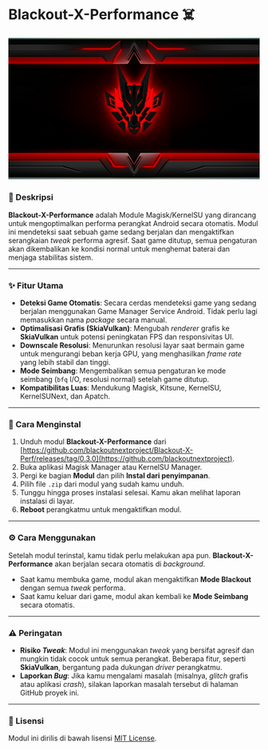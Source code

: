 # Blackout-X-Performance ☠️

![Blackout-X-Performance Banner](https://raw.githubusercontent.com/blackoutnextproject/Blackout-Project-Banner/main/Blackout-banner.jpg)

### 📄 Deskripsi

**Blackout-X-Performance** adalah Module Magisk/KernelSU yang dirancang untuk mengoptimalkan performa perangkat Android secara otomatis. Modul ini mendeteksi saat sebuah game sedang berjalan dan mengaktifkan serangkaian *tweak* performa agresif. Saat game ditutup, semua pengaturan akan dikembalikan ke kondisi normal untuk menghemat baterai dan menjaga stabilitas sistem.

---

### ✨ Fitur Utama

* **Deteksi Game Otomatis**: Secara cerdas mendeteksi game yang sedang berjalan menggunakan Game Manager Service Android. Tidak perlu lagi memasukkan nama *package* secara manual.
* **Optimalisasi Grafis (SkiaVulkan)**: Mengubah *renderer* grafis ke **SkiaVulkan** untuk potensi peningkatan FPS dan responsivitas UI.
* **Downscale Resolusi**: Menurunkan resolusi layar saat bermain game untuk mengurangi beban kerja GPU, yang menghasilkan *frame rate* yang lebih stabil dan tinggi.
* **Mode Seimbang**: Mengembalikan semua pengaturan ke mode seimbang (`bfq` I/O, resolusi normal) setelah game ditutup.
* **Kompatibilitas Luas**: Mendukung Magisk, Kitsune, KernelSU, KernelSUNext, dan Apatch.

---

### 🚀 Cara Menginstal

1.  Unduh modul **Blackout-X-Performance** dari [https://github.com/blackoutnextproject/Blackout-X-Perf/releases/tag/0.3.0](https://github.com/blackoutnextproject).
2.  Buka aplikasi Magisk Manager atau KernelSU Manager.
3.  Pergi ke bagian **Modul** dan pilih **Instal dari penyimpanan**.
4.  Pilih file `.zip` dari modul yang sudah kamu unduh.
5.  Tunggu hingga proses instalasi selesai. Kamu akan melihat laporan instalasi di layar.
6.  **Reboot** perangkatmu untuk mengaktifkan modul.

---

### ⚙️ Cara Menggunakan

Setelah modul terinstal, kamu tidak perlu melakukan apa pun. **Blackout-X-Performance** akan berjalan secara otomatis di *background*.

* Saat kamu membuka game, modul akan mengaktifkan **Mode Blackout** dengan semua *tweak* performa.
* Saat kamu keluar dari game, modul akan kembali ke **Mode Seimbang** secara otomatis.

---

### ⚠️ Peringatan

* **Risiko *Tweak***: Modul ini menggunakan *tweak* yang bersifat agresif dan mungkin tidak cocok untuk semua perangkat. Beberapa fitur, seperti **SkiaVulkan**, bergantung pada dukungan *driver* perangkatmu.
* **Laporkan *Bug***: Jika kamu mengalami masalah (misalnya, *glitch* grafis atau aplikasi *crash*), silakan laporkan masalah tersebut di halaman GitHub proyek ini.

---

### 📜 Lisensi

Modul ini dirilis di bawah lisensi [MIT License](https://opensource.org/licenses/MIT).
